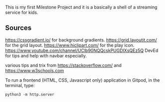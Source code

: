 This is my first Milestone Project and it is a basically a shell of a streaming service for kids.

## Sources

https://cssgradient.io/ for background gradients.
https://grid.layoutit.com/ for the grid layout.
https://www.hiclipart.com/ for the play icon.
https://www.youtube.com/channel/UClb90NQQcskPUGDIXsQEz5Q DevEd for tips and help with navbar especially. 

various tips and trix from https://stackoverflow.com/ and https://www.w3schools.com




To run a frontend (HTML, CSS, Javascript only) application in Gitpod, in the terminal, type:

`python3 -m http.server`



